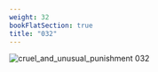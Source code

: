 ```yaml
---
weight: 32
bookFlatSection: true
title: "032"
---
```


![cruel_and_unusual_punishment 032 ](../../jpg/cup_032.jpg)


